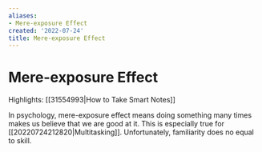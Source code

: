 ```yaml
---
aliases:
- Mere-exposure Effect
created: '2022-07-24'
title: Mere-exposure Effect
---
```


# Mere-exposure Effect

Highlights: [[31554993|How to Take Smart Notes]]

In psychology, mere-exposure effect means doing something many times makes us believe that we are good at it. This is especially true for [[20220724212820|Multitasking]]. Unfortunately, familiarity does no equal to skill.